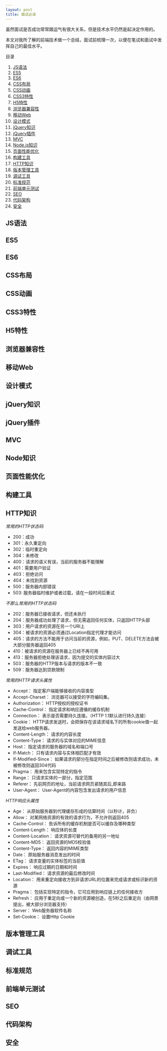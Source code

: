 ```yaml
---
layout: post
title: 面试必读
---
```


虽然面试是否成功常常跟运气有很大关系，但是技术水平仍然是起决定作用的。

本文对我所了解的前端技术做一个总结，面试前梳理一次，以便在笔试和面试中发挥自己的最佳水平。

目录

1. [JS语法](#js-language)
1. [ES5](#es5)
1. [ES6](#es6)
1. [CSS布局](#css-layout)
1. [CSS动画](#css-animation)
1. [CSS3特性](#css3)
1. [H5特性](#h5)
1. [浏览器兼容性](#compatibility)
1. [移动Web](#mobile)
1. [设计模式](#design-mode)
1. [jQuery知识](#jquery)
1. [jQuery插件](#jquery-plugin)
1. [MVC](#mvc)
1. [Node.js知识](#nodejs)
1. [页面性能优化](#performance)
1. [构建工具](#build)
1. [HTTP知识](#http)
1. [版本管理工具](#version)
1. [调试工具](#debug)
1. [标准规范](#standard)
1. [前端单元测试](#unit-test)
1. [SEO](#seo)
1. [代码架构](#framework)
1. [安全](#security)


<h2 id="js-language">JS语法</h2>

<h2 id="es5">ES5</h2>

<h2 id="es6">ES6</h2>

<h2 id="css-layout">CSS布局</h2>

<h2 id="css-animation">CSS动画</h2>

<h2 id="css3">CSS3特性</h2>

<h2 id="h5">H5特性</h2>

<h2 id="compatibility">浏览器兼容性</h2>

<h2 id="mobile">移动Web</h2>

<h2 id="design-mode">设计模式</h2>

<h2 id="jquery">jQuery知识</h2>

<h2 id="jquery-plugin">jQuery插件</h2>

<h2 id="mvc">MVC</h2>

<h2 id="nodejs">Node知识</h2>

<h2 id="performance">页面性能优化</h2>

<h2 id="build">构建工具</h2>

<h2 id="http">HTTP知识</h2>

*常用的HTTP状态码*

* 200：成功
* 301：永久重定向
* 302：临时重定向
* 304：未修改
* 400：请求的语义有误，当前的服务器不能理解
* 401：需要用户验证
* 403：拒绝访问
* 404：未找到资源
* 500：服务器内部错误
* 503: 服务器临时维护或者过载，请在一段时间后重试

*不那么常用的HTTP状态码*

* 202：服务器已接收请求，但还未执行
* 204：服务器成功处理了请求，但无需返回任何实体，只返回HTTP头部
* 303：用户请求的资源在另一个URI上
* 304：被请求的资源必须通过Location指定代理才能访问
* 405：请求的方法不能用于访问当前的资源，例如，PUT、DELETE方法会被大部分服务器返回405
* 410：被请求的资源在服务器上已经不再可用
* 413：服务器拒绝处理该请求，因为提交的实体内容过大
* 503：服务器的HTTP版本与请求的版本不一致
* 509：服务器达到贷款限制

*常用的HTTP请求头属性*

* Accept： 指定客户端能够接收的内容类型
* Accept-Charset： 浏览器可以接受的字符编码集。
* Authorization： HTTP授权的授权证书
* Cache-Control： 指定请求和响应遵循的缓存机制
* Connection： 表示是否需要持久连接。（HTTP 1.1默认进行持久连接）
* Cookie： HTTP请求发送时，会把保存在该请求域名下的所有cookie值一起发送给web服务器。
* Content-Length： 请求的内容长度
* Content-Type： 请求的与实体对应的MIME信息
* Host： 指定请求的服务器的域名和端口号
* If-Match： 只有请求内容与实体相匹配才有效
* If-Modified-Since： 如果请求的部分在指定时间之后被修改则请求成功，未被修改则返回304代码
* Pragma： 用来包含实现特定的指令
* Range： 只请求实体的一部分，指定范围
* Referer： 先前网页的地址，当前请求网页紧随其后,即来路
* User-Agent： User-Agent的内容包含发出请求的用户信息

*HTTP响应头属性*

* Age： 从原始服务器到代理缓存形成的估算时间（以秒计，非负）
* Allow： 对某网络资源的有效的请求行为，不允许则返回405
* Cache-Control： 告诉所有的缓存机制是否可以缓存及哪种类型
* Content-Length： 响应体的长度
* Content-Location： 请求资源可替代的备用的另一地址
* Content-MD5： 返回资源的MD5校验值
* Content-Type： 返回内容的MIME类型
* Date： 原始服务器消息发出的时间
* ETag： 请求变量的实体标签的当前值
* Expires： 响应过期的日期和时间
* Last-Modified： 请求资源的最后修改时间
* Location： 用来重定向接收方到非请求URL的位置来完成请求或标识新的资源
* Pragma： 包括实现特定的指令，它可应用到响应链上的任何接收方
* Refresh： 应用于重定向或一个新的资源被创造，在5秒之后重定向（由网景提出，被大部分浏览器支持）
* Server： Web服务器软件名称
* Set-Cookie： 设置Http Cookie

<h2 id="version">版本管理工具</h2>

<h2 id="debug">调试工具</h2>

<h2 id="standard">标准规范</h2>

<h2 id="unit-test">前端单元测试</h2>

<h2 id="seo">SEO</h2>

<h2 id="framework">代码架构</h2>

<h2 id="security">安全</h2>
